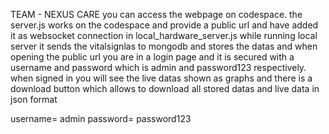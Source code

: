 TEAM - NEXUS CARE
you can access the webpage on codespace. the server.js works on the codespace and provide a public url and have added it as websocket connection in local_hardware_server.js while running local server it sends the vitalsignlas to mongodb and stores the datas and when opening the public url you are in a login page and it is secured with a username and password which is admin and password123 respectively. when signed in you will see the live datas shown as graphs and there is a download button which allows to download all stored datas and live data in json format

username= admin
password= password123
